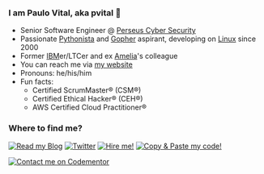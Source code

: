 ### I am Paulo Vital, aka pvital 👋

<!--
**pvital/pvital** is a ✨ _special_ ✨ repository because its `README.md` (this file) appears on your GitHub profile.
-->

- Senior Software Engineer @ [Perseus Cyber Security][]
- Passionate [Pythonista][] and [Gopher][] aspirant, developing on [Linux][] since 2000
- Former [IBM][]er/LTCer and ex [Amelia][]'s colleague
- You can reach me via [my website][]
- Pronouns: he/his/him
- Fun facts:
  * Certified ScrumMaster® (CSM®)
  * Certified Ethical Hacker® (CEH®)
  * AWS Certified Cloud Practitioner®

### Where to find me?
[![Read my Blog](https://img.shields.io/badge/Blog-%2312100E.svg?&style=flat&logo=wordpress&logoColor=white)](https://pvital.wordpress.com)
[![Twitter](https://img.shields.io/badge/Twitter-%231DA1F2.svg?&style=flat&logo=twitter&logoColor=white)](https://twitter.com/prpvital)
[![Hire me!](https://img.shields.io/badge/LinkedIn-%230077B5.svg?&style=flat&logo=linkedin&logoColor=white)](https://www.linkedin.com/in/pvital)
[![Copy & Paste my code!](https://img.shields.io/badge/GitHub-%2312100E.svg?&style=flat&logo=Github&logoColor=white)](https://github.com/pvital)

[![Contact me on Codementor](https://www.codementor.io/m-badges/pvital/book-session.svg)](https://www.codementor.io/@pvital?refer=badge)


[my website]: https://www.vital.eng.br "vital.eng.br"
[Perseus Cyber Security]: https://www.perseus.de/en "Perseus Cyber Security"
[IBM]: https://www.ibm.com "IBM"
[Amelia]: https://amelia.ai "Amelia"
[Pythonista]: https://www.python.org/ "Python"
[Gopher]: https://go.dev/ "Golang"
[Linux]: https://www.debian.org/ "Debian"
